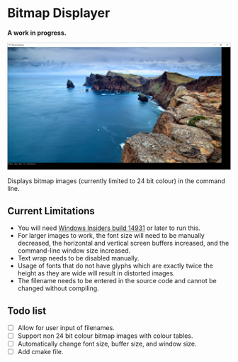 # Bitmap Displayer

**A work in progress.** 

![Bitmap Displayer](/Screenshots/BitmapDisplayer1.png?raw=true "Screenshot")

Displays bitmap images (currently limited to 24 bit colour) in the command line.

## Current Limitations
* You will need 
[Windows Insiders build 14931](https://blogs.msdn.microsoft.com/commandline/2016/09/22/24-bit-color-in-the-windows-console/)
or later to run this.
* For larger images to work, the font size will need to be manually decreased, 
the horizontal and vertical screen buffers increased, and the command-line window size increased.
* Text wrap needs to be disabled manually.
* Usage of fonts that do not have glyphs which are exactly twice the height as they are wide will
result in distorted images.
* The filename needs to be entered in the source code and cannot be changed without compiling.

## Todo list

- [ ] Allow for user input of filenames.
- [ ] Support non 24 bit colour bitmap images with colour tables.
- [ ] Automatically change font size, buffer size, and window size.
- [ ] Add cmake file.
